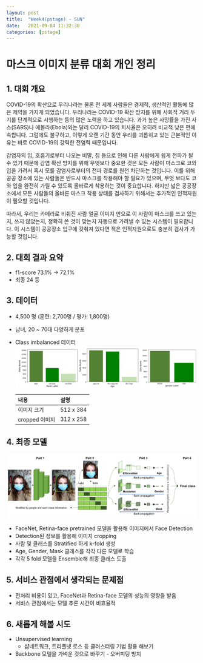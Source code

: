 ```yaml
---
layout: post
title:  "Week4(pstage) - SUN"
date:   2021-09-04 11:32:30
categories: [pstage]
---
```


# 마스크 이미지 분류 대회 개인 정리
## 1. 대회 개요
COVID-19의 확산으로 우리나라는 물론 전 세계 사람들은 경제적, 생산적인 활동에 많은 제약을 가지게 되었습니다. 우리나라는 COVID-19 확산 방지를 위해 사회적 거리 두기를 단계적으로 시행하는 등의 많은 노력을 하고 있습니다. 과거 높은 사망률을 가진 사스(SARS)나 에볼라(Ebola)와는 달리 COVID-19의 치사율은 오히려 비교적 낮은 편에 속합니다. 그럼에도 불구하고, 이렇게 오랜 기간 동안 우리를 괴롭히고 있는 근본적인 이유는 바로 COVID-19의 강력한 전염력 때문입니다.

감염자의 입, 호흡기로부터 나오는 비말, 침 등으로 인해 다른 사람에게 쉽게 전파가 될 수 있기 때문에 감염 확산 방지를 위해 무엇보다 중요한 것은 모든 사람이 마스크로 코와 입을 가려서 혹시 모를 감염자로부터의 전파 경로를 원천 차단하는 것입니다. 이를 위해 공공 장소에 있는 사람들은 반드시 마스크를 착용해야 할 필요가 있으며, 무엇 보다도 코와 입을 완전히 가릴 수 있도록 올바르게 착용하는 것이 중요합니다. 하지만 넓은 공공장소에서 모든 사람들의 올바른 마스크 착용 상태를 검사하기 위해서는 추가적인 인적자원이 필요할 것입니다.

따라서, 우리는 카메라로 비춰진 사람 얼굴 이미지 만으로 이 사람이 마스크를 쓰고 있는지, 쓰지 않았는지, 정확히 쓴 것이 맞는지 자동으로 가려낼 수 있는 시스템이 필요합니다. 이 시스템이 공공장소 입구에 갖춰져 있다면 적은 인적자원으로도 충분히 검사가 가능할 것입니다.

## 2. 대회 결과 요약
* f1-score 73.1% -> 72.1%
* 최종 24 등

## 3. 데이터
* 4,500 명 (훈련: 2,700명 / 평가: 1,800명)
* 남녀, 20 ~ 70대 다양하게 분포
* Class imbalanced 데이터
![](/assets/image/pstage/w4_sun_2.PNG)

    |내용|설명|
    |------|---|
    |이미지 크기|512 x 384|
    |cropped 이미지|312 x 258|

## 4. 최종 모델
![](/assets/image/pstage/w4_sun_1.PNG)
* FaceNet, Retina-face pretrained 모델을 활용해 이미지에서 Face Detection
* Detection된 정보를 활용해 이미지 cropping
* 사람 및 클래스를 Stratified 하게 k-fold 생성
* Age, Gender, Mask 클래스를 각각 다른 모델로 학습
* 각각 5 fold 모델을 Ensemble해 최종 클래스 도출

## 5. 서비스 관점에서 생각되는 문제점
* 전처리 비용이 있고, FaceNet과 Retina-face 모델의 성능의 영향을 받음
* 서비스 관점에서는 모델 추론 시간이 비효율적

## 6. 새롭게 해볼 시도
* Unsupervised learning
    * 샴네트워크, 트리플넷 로스 등 클러스터링 기법 활용 해보기
* Backbone 모델을 가벼운 것으로 바꾸기 - 오버피팅 방지